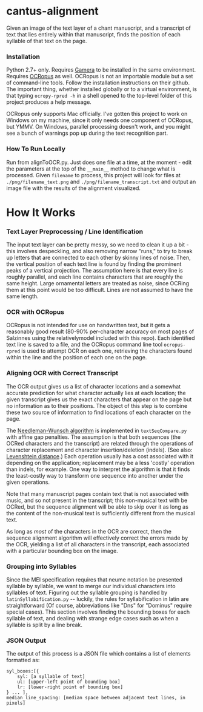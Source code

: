 # cantus-alignment

Given an image of the text layer of a chant manuscript, and a transcript of text that lies entirely within that manuscript, finds the position of each syllable of that text on the page.

### Installation

Python 2.7+ only.
Requires [Gamera](https://gamera.informatik.hsnr.de/) to be installed in the same environment.
Requires [OCRopus](https://github.com/tmbdev/ocropy) as well. OCRopus is not an importable module but a set of command-line tools. Follow the installation instructions on their github. The important thing, whether installed globally or to a virtual environment, is that typing ```ocropy-rpred -h``` in a shell opened to the top-level folder of this project produces a help message.

OCRopus only supports Mac officially. I've gotten this project to work on Windows on my machine, since it only needs one component of OCRopus, but YMMV. On Windows, parallel processing doesn't work, and you might see a bunch of warnings pop up during the text recognition part.

### How To Run Locally
Run from alignToOCR.py. Just does one file at a time, at the moment - edit the parameters at the top of the ```__main__``` method to change what is processed. Given ```filename``` to process, this project will look for files at ```./png/filename_text.png``` and ```./png/filename_transcript.txt``` and output an image file with the results of the alignment visualized.

# How It Works

### Text Layer Preprocessing / Line Identification

The input text layer can be pretty messy, so we need to clean it up a bit - this involves despeckling, and also removing narrow "runs," to try to break up letters that are connected to each other by skinny lines of noise. Then, the vertical position of each text line is found by finding the prominent peaks of a vertical projection. The assumption here is that every line is roughly parallel, and each line contains characters that are roughly the same height. Large ornamental letters are treated as noise, since OCRing them at this point would be too difficult. Lines are not assumed to have the same length.

### OCR with OCRopus

OCRopus is not intended for use on handwritten text, but it gets a reasonably good result (80-90% per-character accuracy on most pages of Salzinnes using the relativelymodel included with this repo). Each identified text line is saved to a file, and the OCRopus command line tool ```ocropus-rpred``` is used to attempt OCR on each one, retrieving the characters found within the line and the position of each one on the page.

### Aligning OCR with Correct Transcript

The OCR output gives us a list of character locations and a somewhat accurate prediction for what character actually lies at each location; the given transcript gives us the exact characters that appear on the page but no information as to their positions. The object of this step is to combine these two source of information to find locations of each character on the page.

The [Needleman-Wunsch algorithm](https://en.wikipedia.org/wiki/Needleman%E2%80%93Wunsch_algorithm) is implemented in ```textSeqCompare.py``` with affine gap penalties. The assumption is that both sequences (the OCRed characters and the transcript) are related through the operations of character replacement and character insertion/deletion (indels). (See also: [Levenshtein distance](https://en.wikipedia.org/wiki/Levenshtein_distance).) Each operation usually has a cost associated with it depending on the application; replacement may be a less 'costly' operation than indels, for example.  One way to interpret the algorithm is that it finds the least-costly way to transform one sequence into another under the given operations.

Note that many manuscript pages contain text that is not associated with music, and so not present in the transcript; this non-musical text with be OCRed, but the sequence alignment will be able to skip over it as long as the content of the non-musical text is sufficiently different from the musical text.

As long as _most_ of the characters in the OCR are correct, then the sequence alignment algorithm will effectively correct the errors made by the OCR, yielding a list of all characters in the transcript, each associated with a particular bounding box on the image.

### Grouping into Syllables

Since the MEI specification requires that neume notation be presented syllable by syllable, we want to merge our individual characters into syllables of text. Figuring out the syllable grouping is handled by ```latinSyllabification.py``` -- luckily, the rules for syllabification in latin are straightforward (Of course, abbreviations like "Dns" for "Dominus" require special cases). This section involves finding the bounding boxes for each syllable of text, and dealing with strange edge cases such as when a syllable is split by a line break.

### JSON Output

The output of this process is a JSON file which contains a list of elements formatted as:
```
syl_boxes:[{
    syl: [a syllable of text]
    ul: [upper-left point of bounding box]
    lr: [lower-right point of bounding box]
} ... ],
median_line_spacing: [median space between adjacent text lines, in pixels]
```
